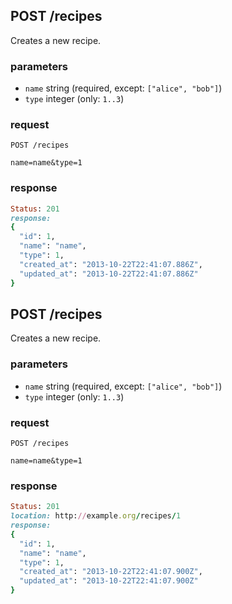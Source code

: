 ## POST /recipes
Creates a new recipe.

### parameters
* `name` string (required, except: `["alice", "bob"]`)
* `type` integer (only: `1..3`)

### request
```
POST /recipes
```

```
name=name&type=1
```

### response
```ruby
Status: 201
response: 
{
  "id": 1,
  "name": "name",
  "type": 1,
  "created_at": "2013-10-22T22:41:07.886Z",
  "updated_at": "2013-10-22T22:41:07.886Z"
}
```


## POST /recipes
Creates a new recipe.

### parameters
* `name` string (required, except: `["alice", "bob"]`)
* `type` integer (only: `1..3`)

### request
```
POST /recipes
```

```
name=name&type=1
```

### response
```ruby
Status: 201
location: http://example.org/recipes/1
response: 
{
  "id": 1,
  "name": "name",
  "type": 1,
  "created_at": "2013-10-22T22:41:07.900Z",
  "updated_at": "2013-10-22T22:41:07.900Z"
}
```
